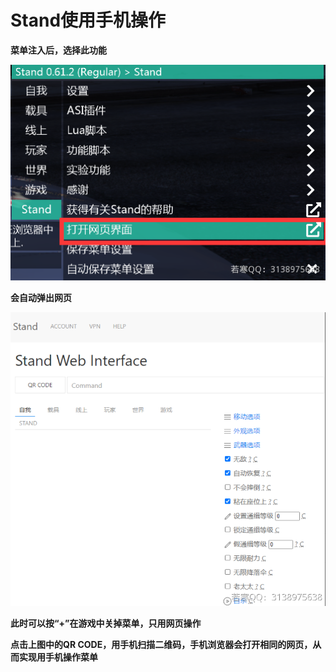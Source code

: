 # Stand使用手机操作

**菜单注入后，选择此功能**

![](<../../.gitbook/assets/image (222).png>)

**会自动弹出网页**

![](<../../.gitbook/assets/image (123).png>)

**此时可以按“+”在游戏中关掉菜单，只用网页操作**

**点击上图中的QR CODE，用手机扫描二维码，手机浏览器会打开相同的网页，从而实现用手机操作菜单**
